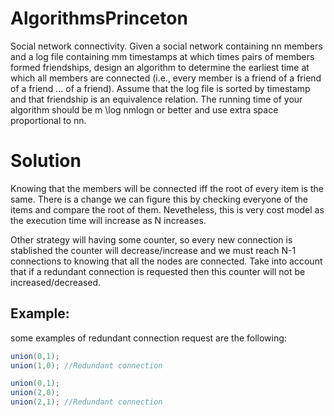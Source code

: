 # AlgorithmsPrinceton

Social network connectivity. Given a social network containing nn members and a log file containing mm timestamps at which times pairs of members formed friendships, design an algorithm to determine the earliest time at which all members are connected (i.e., every member is a friend of a friend of a friend ... of a friend). Assume that the log file is sorted by timestamp and that friendship is an equivalence relation. The running time of your algorithm should be m \log nmlogn or better and use extra space proportional to nn.

# Solution

Knowing that the members will be connected iff the root of every item is the same. There is a change we can figure this by checking everyone of the items and compare the root of them. Nevetheless, this is very cost model as the execution time will increase as N increases. 

Other strategy will having some counter, so every new connection is stablished the counter will decrease/increase and we must reach N-1 connections to knowing that all the nodes are connected. Take into account that if a redundant connection is requested then this counter will not be increased/decreased. 

## Example:

some examples of redundant connection request are the following:
```java
union(0,1);
union(1,0); //Redundant connection
```

```java
union(0,1);
union(2,0);
union(2,1); //Redundant connection
```
